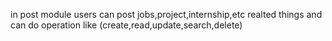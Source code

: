 in post module users can post jobs,project,internship,etc realted things and can do operation like (create,read,update,search,delete)
